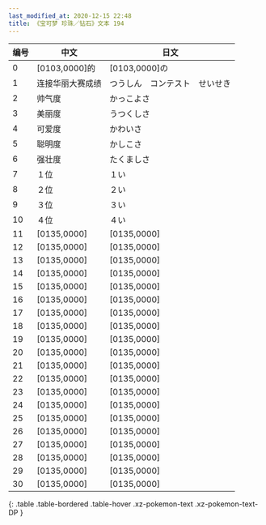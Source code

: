 ```yaml
---
last_modified_at: 2020-12-15 22:48
title: 《宝可梦 珍珠／钻石》文本 194
---
```

| 编号 | 中文 | 日文 |
| ---- | ---- | ---- |
| 0 | [0103,0000]的 | [0103,0000]の |
| 1 | 连接华丽大赛成绩 | つうしん　コンテスト　せいせき |
| 2 | 帅气度 | かっこよさ |
| 3 | 美丽度 | うつくしさ |
| 4 | 可爱度 | かわいさ |
| 5 | 聪明度 | かしこさ |
| 6 | 强壮度 | たくましさ |
| 7 | １位 | １い |
| 8 | ２位 | ２い |
| 9 | ３位 | ３い |
| 10 | ４位 | ４い |
| 11 | [0135,0000] | [0135,0000] |
| 12 | [0135,0000] | [0135,0000] |
| 13 | [0135,0000] | [0135,0000] |
| 14 | [0135,0000] | [0135,0000] |
| 15 | [0135,0000] | [0135,0000] |
| 16 | [0135,0000] | [0135,0000] |
| 17 | [0135,0000] | [0135,0000] |
| 18 | [0135,0000] | [0135,0000] |
| 19 | [0135,0000] | [0135,0000] |
| 20 | [0135,0000] | [0135,0000] |
| 21 | [0135,0000] | [0135,0000] |
| 22 | [0135,0000] | [0135,0000] |
| 23 | [0135,0000] | [0135,0000] |
| 24 | [0135,0000] | [0135,0000] |
| 25 | [0135,0000] | [0135,0000] |
| 26 | [0135,0000] | [0135,0000] |
| 27 | [0135,0000] | [0135,0000] |
| 28 | [0135,0000] | [0135,0000] |
| 29 | [0135,0000] | [0135,0000] |
| 30 | [0135,0000] | [0135,0000] |
{: .table .table-bordered .table-hover .xz-pokemon-text .xz-pokemon-text-DP }
